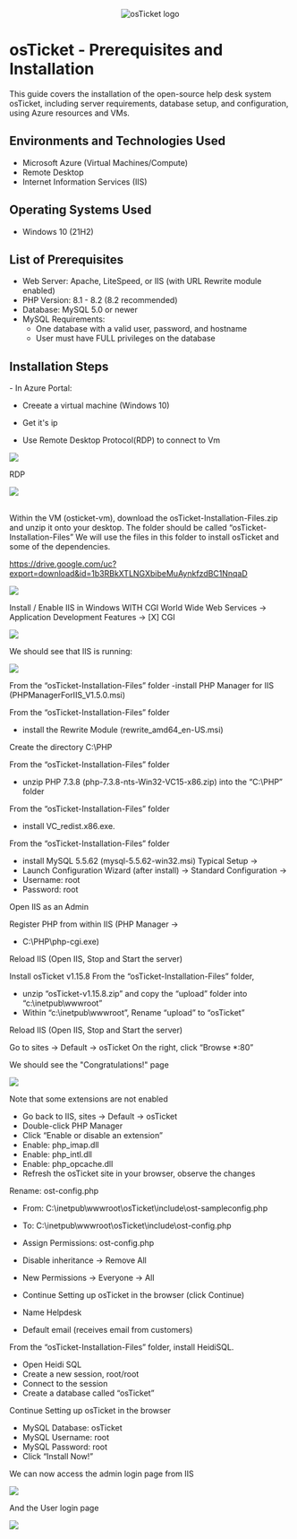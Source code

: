 <p align="center">
<img src="https://i.imgur.com/Clzj7Xs.png" alt="osTicket logo"/>
</p>

<h1>osTicket - Prerequisites and Installation</h1>
This guide covers the installation of the open-source help desk system osTicket, including server requirements, database setup, and configuration, using Azure resources and VMs.<br />


<h2>Environments and Technologies Used</h2>

- Microsoft Azure (Virtual Machines/Compute)
- Remote Desktop
- Internet Information Services (IIS)

<h2>Operating Systems Used </h2>

- Windows 10</b> (21H2)

<h2>List of Prerequisites</h2>

- Web Server: Apache, LiteSpeed, or IIS (with URL Rewrite module enabled)
- PHP Version: 8.1 - 8.2 (8.2 recommended)
- Database: MySQL 5.0 or newer
- MySQL Requirements:
  - One database with a valid user, password, and hostname
  - User must have FULL privileges on the database

<h2>Installation Steps</h2>
- In Azure Portal:

  - Creeate a virtual machine (Windows 10)
    
  - Get it's ip
    
  - Use Remote Desktop Protocol(RDP) to connect to Vm
<p>
 <img src="https://i.imgur.com/HYl6ZmN.png"/>
</p>

RDP
<p>
<img src="https://i.imgur.com/V6xOT8l.png"/>

</p>
<br />
Within the VM (osticket-vm), download the osTicket-Installation-Files.zip and unzip it onto your desktop. The folder should be called “osTicket-Installation-Files”
We will use the files in this folder to install osTicket and some of the dependencies.

https://drive.google.com/uc?export=download&id=1b3RBkXTLNGXbibeMuAynkfzdBC1NnqaD
<p>
<img src="https://i.imgur.com/HmMf6Yp.png" />
  
Install / Enable IIS in Windows WITH CGI
World Wide Web Services -> Application Development Features -> [X] CGI
<p>
<img src="https://i.imgur.com/kERWGk7.png" />

</p>
We should see that IIS is running:
<p>
<img src="https://i.imgur.com/MMwNA6o.png" />

</p>

From the “osTicket-Installation-Files” folder
  -install PHP Manager for IIS (PHPManagerForIIS_V1.5.0.msi)

From the “osTicket-Installation-Files” folder
  - install the Rewrite Module (rewrite_amd64_en-US.msi)

Create the directory C:\PHP

From the “osTicket-Installation-Files” folder
  - unzip PHP 7.3.8 (php-7.3.8-nts-Win32-VC15-x86.zip) into the “C:\PHP” folder

From the “osTicket-Installation-Files” folder
  - install VC_redist.x86.exe.

From the “osTicket-Installation-Files” folder
  - install MySQL 5.5.62 (mysql-5.5.62-win32.msi)
Typical Setup ->
  - Launch Configuration Wizard (after install) ->
Standard Configuration ->
  - Username: root
  - Password: root

Open IIS as an Admin

Register PHP from within IIS (PHP Manager ->
  - C:\PHP\php-cgi.exe)

Reload IIS (Open IIS, Stop and Start the server)

Install osTicket v1.15.8
From the “osTicket-Installation-Files” folder,
  - unzip “osTicket-v1.15.8.zip” and copy the “upload” folder into “c:\inetpub\wwwroot”
  - Within “c:\inetpub\wwwroot”, Rename “upload” to “osTicket”

Reload IIS (Open IIS, Stop and Start the server)

Go to sites -> Default -> osTicket
On the right, click “Browse *:80”

We should see the "Congratulations!" page
<p>
<img src="https://i.imgur.com/70zx2LU.png" />
</p>

Note that some extensions are not enabled
  - Go back to IIS, sites -> Default -> osTicket
  - Double-click PHP Manager
  - Click “Enable or disable an extension”
  - Enable: php_imap.dll
  - Enable: php_intl.dll
  - Enable: php_opcache.dll
  - Refresh the osTicket site in your browser, observe the changes

Rename: ost-config.php
  - From: C:\inetpub\wwwroot\osTicket\include\ost-sampleconfig.php
  - To: C:\inetpub\wwwroot\osTicket\include\ost-config.php

- Assign Permissions: ost-config.php
- Disable inheritance -> Remove All
- New Permissions -> Everyone -> All

-  Continue Setting up osTicket in the browser (click Continue)
-  Name Helpdesk
-  Default email (receives email from customers)

From the “osTicket-Installation-Files” folder, install HeidiSQL.
- Open Heidi SQL
- Create a new session, root/root
- Connect to the session
- Create a database called “osTicket”

Continue Setting up osTicket in the browser
- MySQL Database: osTicket
- MySQL Username: root
- MySQL Password: root
- Click “Install Now!”


We can now access the admin login page from IIS
<p>
  <img src="https://i.imgur.com/aA0Kt4r.png" />
</p>

And the User login page
<p>
  <img src="https://i.imgur.com/m1Ghe7j.png" />
</p>

<br />
